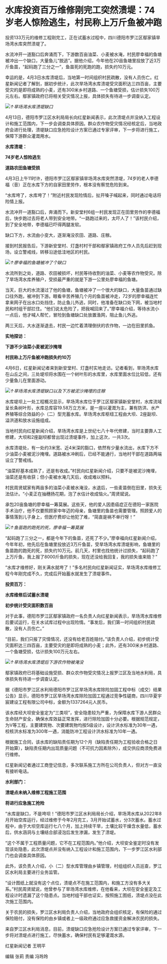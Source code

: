 # 水库投资百万维修刚完工突然溃堤：74岁老人惊险逃生，村民称上万斤鱼被冲跑

投资133万元的维修工程刚完工，正在试蓄水过程中，四川德阳市罗江区鄢家镇旱场湾水库突然溃堤了。

水流冲开一道豁口后奔涌而下，下游数百亩油菜、小麦被水淹，村民廖幸福的鱼塘被冲出一个缺口，大量鱼儿“脱逃”。据他介绍，今年他在20亩鱼塘里投放了近3万斤鱼苗，“起码跑了三分之一”，鱼苗死的死跑的跑，损失约10万元。

幸运的是，4月3日水库溃堤后，当地第一时间组织村民疏散，没有人员伤亡。红星新闻记者了解到，据初步统计，此次旱场湾水库溃堤受灾面积达三四百亩，主要受灾的是即将成熟的小麦，还有300米乡村道路、一个鱼塘受损，估计损失100万元左右。鄢家镇政府已将相关受灾情况上报，具体损失有待进一步调查认定。

![](https://inews.gtimg.com/om_bt/OXMT7tB8ML6w6WGL9tSpy6wWm7Wv_AorHpgTuy_0vo010AA/1000)_↑旱场湾水库溃堤缺口_

4月13日，德阳市罗江区水利局局长向红星新闻表示，此次溃堤点并没纳入工程设计和施工范围内，下一步会调查具体原因。群众农作物受灾情况经核定后，当地政府会进行处理，溃堤缺口应急抢险设计方案已通过专家评审，下一步将进行施工，保障下游群众灌溉用水。

**水库溃堤：**

**74岁老人惊险逃生**

**道路农田鱼塘受损**

4月3日上午11时许，德阳市罗江区鄢家镇旱场湾水库突然溃堤，74岁的老人李德福（音）正在水库下方的自家田里劳作，根本没有察觉危险到来。

“水库垮了，水库垮了！”附近村民发现险情后，扯开嗓子喊起来，同时通过电话将险情上报。

水流冲开一道豁口后，奔涌而下。新安堂村6组一村民发现正在田里劳作的李德福后，快步跑过去将老人带到安全地带。“一路跑过来的，太吓人了！”该村民介绍，到了安全地带，李德福已吓得两腿发软。

缺口下方，水流由小变大，逐渐淹没农田、道路、庄稼。

接到村民报告后，下游新安堂村、灯盏村村干部和鄢家镇政府工作人员先后赶到现场，设立警戒线，转移沿途低洼地区的村民。

![](https://inews.gtimg.com/om_bt/OJHNGlA85j26j1kkbz4Rv1yDPnaT99mvm3D4JusnqM-OgAA/1000)_↑廖幸福的鱼塘被冲了个缺口_

水流所到之处，道路、农田被损坏，村民等待收割的油菜、小麦等农作物受灾。除了旱场湾水库养殖户，受损最严重的就是下游一公里处廖幸福的鱼塘。

当天，巨大的水流漫过了他的鱼塘，鱼塘被冲了一个很大的缺口，大量鱼苗通过缺口往外跑，被冲到下游。眼看辛苦养殖几个月的鱼苗被冲走，72岁的廖幸福连忙拿来网子在出水口处挡住，防止鱼儿外逃，同时，他准备在缺口处下网，被当地村民和村组干部拦住。“他们说太危险了，把我喊回来了。”廖幸福介绍，等待水流小一点后，他才喊人帮忙，冒险到鱼塘缺口处放置渔网，阻止鱼儿外逃。

两三天后，大水逐渐退去，村民一边忙着清理倒伏的农作物，一边在田里抓鱼。

**实地探访：**

**下游不少油菜小麦被泥沙掩埋**

**村民称上万斤鱼被冲跑损失约10万**

4月6日，红星新闻记者来到新安堂村、灯盏村实地走访。记者看到，旱场湾水库在山丘之间，三处堤坝将水围在一个树叶形的水库里，水库里面水位比较低，还有少量鱼儿在里面游动。

![](https://inews.gtimg.com/om_bt/OSBxaKGWuPpqF0eHmkA4ItzZabQs5YqfrYEgL0ZY2oosgAA/1000)_↑旱场湾水库溃堤缺口以及下方被泥沙掩埋的庄稼_

水库堤坝上一处工程概况显示，旱场湾水库位于罗江区鄢家镇新安堂村，水库流域呈长条树叶形，水库总库容19.58万立方米，是一座以灌溉为主，兼有防洪、水产养殖等综合效益的小（二）型充蓄水库。旱场湾水库枢纽工程由大坝、2座副坝、溢洪道和放水设施组成。

当地村民向红星新闻介绍，旱场湾水库是上世纪七八十年代修建，当时主要靠人工修建，大坝和2座副坝都曾出现过溃堤事件，加上这次，一共3次。

水库溃堤处，有一处约3米宽、近4米深的豁口，依然有少量水流出，水库下方不少油菜小麦被泥沙掩埋。道路被水冲刷后，已经不能通行，当地村干部在道路两端设立了警戒线。

“油菜籽基本成熟了，还是有收成。”村民向红星新闻介绍，只要不是被泥沙掩埋，油菜还是有收获；但小麦被水淹几天后，收成难以预料。

村民周贤斌家有两亩多的油菜小麦被水淹没，水退后，一些麦苗倒在田里，损失无法估计。“小麦正在抽穗扬花期，泡了水估计收成恼火。”周贤斌说。

承包20亩鱼塘的廖幸福一筹莫展。这些天，他的爱人因患癌症正在德阳一家医院手术治疗，他不仅要照顾家中年迈的母亲，鱼塘里的鱼苗也需要管理。照顾爱人的事情落到儿子身上，但医疗费却让他犯了难，“简直是祸不单行呀！”

![](https://inews.gtimg.com/om_bt/ObPmD_av1qown3Wsm3ekWpNCwGWA84nzd_PR6nDb4d3mUAA/1000)_↑鱼苗跑的跑死的死，廖幸福一筹莫展_

“起码跑了三分之一，都是今年下的鱼苗，还死了不少。”廖幸福向红星新闻介绍，今年年初，他先后在鱼塘里投放近3万斤鱼苗，受旱场湾水库溃堤影响，鱼塘里的鱼苗跑的跑死的死，损失约10万元。前几天，村里也找他统计过损失，“起码跑了上万斤鱼，我上报了8000斤鱼的损失，现在还没给我回复，我的损失谁来赔？”

“水库才维修好，刚关满水就垮了！”多名村民向红星新闻证实，旱场湾水库维修工程今年刚完成不久，完成后开始蓄水就发生了溃堤事件。

**投资百万：**

**水库维修后试蓄水溃堤**

**初步统计受灾面积数百亩**

对于此事，德阳市罗江区鄢家镇政府一名负责人向红星新闻表示，旱场湾水库维修后要试运行，在关水试库过程中出现险情。“事发后，我们第一时间组织村民疏散，没有人员伤亡。”

“目前，我们只报了灾情情况，还没有给老百姓赔付。”该负责人介绍，初步统计受灾面积达三四百亩，主要受灾的是即将成熟的小麦；此外，还有300米乡村道路、一个鱼塘受损，估计损失100万元左右。

![](https://inews.gtimg.com/om_bt/Ovn5bkHfMGu-94MmClqVCckPvKWkTnoPX0CrrpTNfwVwMAA/1000)_↑旱场湾水库溃堤后下游农作物被淹没_

鄢家镇政府已将基础设施受损、群众农作物受灾情况上报罗江区及当地水利局，具体损失有待进一步调查认定。

据《德阳市罗江区水利局德阳市罗江区旱场湾水库除险加固工程中标（成交）结果公告》显示，德阳市罗江区旱场湾水库除险加固工程通过竞争性磋商，四川华夏宇宸建设工程有限公司中标，金额为1337264元人民币。

该水库经大坝安全鉴定为“三类坝”，安全隐患较为严重，为保障水库下游人民群众生命财产安全，确保水库效益正常发挥，进行除险加固十分必要。根据规范规定，为V等工程，主要建筑物、次要建筑物均按5级设计，设计洪水标准为30年一遇，校核洪水标准为300年一遇，消能防冲工程设计洪水标准为10年一遇。

根据施工合同，该水库的缺陷责任期为12个月（缺陷责任期为工程验收合格之日开始算），缺陷责任期内出现质量问题（不可抗力因素除外），成交供应商须免费进行维修。

红星新闻记者通过工商登记信息，多次联系施工方所在公司负责人，但对方一直没有接听电话。

**水利部门：**

**溃堤点未纳入维修工程施工范围**

**将进行应急施工抢险**

“水库是缺口，不是垮坝！”德阳市罗江区水利局局长介绍，旱场湾水库从2022年8月开始空库运行，经过维修于今年2月完工，3月开始试蓄水，分3次蓄水。蓄水过程中，由于大坝空库运行七八个月，加上持续干旱，土壤比较干燥含水量低，蓄水后，供水涵洞与土壤结合部浸泡后发生渗漏，发生了溃堤。

“这个不属于工程质量问题，它不在工程范围内。”他介绍，大坝安全鉴定时没有发现该处隐患，此次溃堤点并没有纳入工程设计和施工范围内，下一步罗江区水利部门也会调查具体原因。

此外，该负责人介绍，小（二）型水库管理由乡镇管理，村组组织人员巡查，罗江区水利局主要进行业务监管。

“设计图纸上就没有这个点位，溃堤点不在施工范围内，和施工方没有多大关系。”村民周贤斌说，他曾参与了旱场湾水库维修，在他看来，大坝在安全鉴定及工程设计时遗漏了这个隐患点。当地村组干部也证实，按照施工图纸，溃堤点没在此次施工范围内。

关于农民的损失，罗江区水利局负责人介绍，当地政府会组织核定，有保险的通过保险赔付，没有保险的由乡镇或者上一级政府通过应急救援资金解决农民的损失。

来自罗江区水利局消息，目前，溃堤缺口应急抢险设计方案已通过专家评审，下一步将对溃堤点进行施工，尽快蓄水，确保村民有足够灌溉水源。

红星新闻记者 王明平

编辑 张莉 责编 冯玲玲

